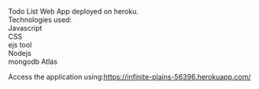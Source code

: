 Todo List Web App deployed on heroku. <br />
Technologies used: <br />
Javascript <br />
CSS <br />
ejs tool <br />
Nodejs <br />
mongodb Atlas <br />

Access the application using:https://infinite-plains-56396.herokuapp.com/
